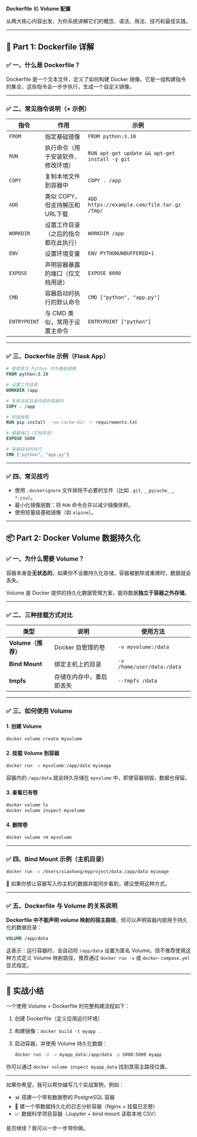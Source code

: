 **Dockerfile** 和 **Volume 配置** 

从两大核心内容出发，为你系统讲解它们的概念、语法、用法、技巧和最佳实践。

---

## 🐳 Part 1: Dockerfile 详解

### ✅ 一、什么是 Dockerfile？

Dockerfile 是一个文本文件，定义了如何构建 Docker 镜像。它是一组构建指令的集合，这些指令会一步步执行，生成一个自定义镜像。

---

### ✅ 二、常见指令说明（+ 示例）

| 指令           | 作用                  | 示例                                             |
| ------------ | ------------------- | ---------------------------------------------- |
| `FROM`       | 指定基础镜像              | `FROM python:3.10`                             |
| `RUN`        | 执行命令（用于安装软件、修改环境）   | `RUN apt-get update && apt-get install -y git` |
| `COPY`       | 复制本地文件到容器中          | `COPY . /app`                                  |
| `ADD`        | 类似 COPY，但支持解压和URL下载 | `ADD https://example.com/file.tar.gz /tmp/`    |
| `WORKDIR`    | 设置工作目录（之后的指令都在此执行）  | `WORKDIR /app`                                 |
| `ENV`        | 设置环境变量              | `ENV PYTHONUNBUFFERED=1`                       |
| `EXPOSE`     | 声明容器暴露的端口（仅文档用途）    | `EXPOSE 8080`                                  |
| `CMD`        | 容器启动时执行的默认命令        | `CMD ["python", "app.py"]`                     |
| `ENTRYPOINT` | 与 CMD 类似，常用于设置主命令   | `ENTRYPOINT ["python"]`                        |

---

### ✅ 三、Dockerfile 示例（Flask App）

```Dockerfile
# 使用官方 Python 作为基础镜像
FROM python:3.10

# 设置工作目录
WORKDIR /app

# 复制当前目录内容到容器中
COPY . /app

# 安装依赖
RUN pip install --no-cache-dir -r requirements.txt

# 暴露端口（文档用途）
EXPOSE 5000

# 容器启动时执行
CMD ["python", "app.py"]
```

---

### ✅ 四、常见技巧

* 使用 `.dockerignore` 文件排除不必要的文件（比如 `.git`, `__pycache__`, `*.csv`）。
* 最小化镜像层数：将 `RUN` 命令合并以减少镜像体积。
* 使用轻量级基础镜像（如 `alpine`）。

---

## 📦 Part 2: Docker Volume 数据持久化

### ✅ 一、为什么需要 Volume？

容器本身是**无状态的**，如果你不设置持久化存储，容器被删除或重建时，数据就会丢失。

Volume 是 Docker 提供的持久化数据管理方案，能将数据**独立于容器之外存储**。

---

### ✅ 二、三种挂载方式对比

| 类型             | 说明           | 使用方法                       |
| -------------- | ------------ | -------------------------- |
| **Volume（推荐）** | Docker 自管理的卷 | `-v myvolume:/data`        |
| **Bind Mount** | 绑定主机上的目录     | `-v /home/user/data:/data` |
| **tmpfs**      | 存储在内存中，重启即丢失 | `--tmpfs /data`            |

---

### ✅ 三、如何使用 Volume

#### 1. 创建 Volume

```bash
docker volume create myvolume
```

#### 2. 挂载 Volume 到容器

```bash
docker run -v myvolume:/app/data myimage
```

容器内的 `/app/data` 就会持久存储在 `myvolume` 中，即使容器销毁，数据也保留。

#### 3. 查看已有卷

```bash
docker volume ls
docker volume inspect myvolume
```

#### 4. 删除卷

```bash
docker volume rm myvolume
```

---

### ✅ 四、Bind Mount 示例（主机目录）

```bash
docker run -v /Users/xiaohong/myproject/data:/app/data myimage
```

📌 如果你想让容器写入你主机的数据并能同步看到，建议使用这种方式。

---

### ✅ 五、Dockerfile 与 Volume 的关系说明

**Dockerfile 中不能声明 volume 映射的宿主路径**，但可以声明容器内部用于持久化的数据目录：

```Dockerfile
VOLUME /app/data
```

这表示：运行容器时，会自动将 `/app/data` 设置为匿名 Volume。但不推荐使用这种方式定义 Volume 映射路径，推荐通过 `docker run -v` 或 `docker-compose.yml` 显式指定。

---

## 🧠 实战小结

一个使用 Volume + Dockerfile 的完整构建流程如下：

1. 创建 Dockerfile（定义应用运行环境）
2. 构建镜像：`docker build -t myapp .`
3. 启动容器，并使用 Volume 持久化数据：

   ```bash
   docker run -d -v myapp_data:/app/data -p 5000:5000 myapp
   ```

你可以通过 `docker volume inspect myapp_data` 找到其宿主路径位置。

---

如果你希望，我可以帮你编写几个实战案例，例如：

* 📊 搭建一个带有数据卷的 PostgreSQL 容器
* 🔎 建一个带数据持久化的日志分析容器（Nginx + 挂载日志卷）
* 📈 数据科学项目容器（Jupyter + bind mount 读取本地 CSV）

是否继续？我可以一步一步带你做。
